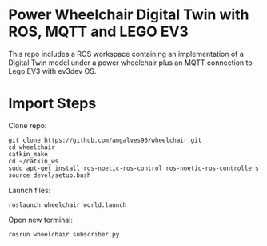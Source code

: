 # Power Wheelchair Digital Twin with ROS, MQTT and LEGO EV3

This repo includes a ROS workspace containing an implementation of a Digital Twin model under a power wheelchair plus an MQTT connection to Lego EV3 with ev3dev OS.

# Import Steps

Clone repo:

```
git clone https://github.com/amgalves96/wheelchair.git
cd wheelchair
catkin_make
cd ~/catkin_ws
sudo apt-get install ros-noetic-ros-control ros-noetic-ros-controllers
source devel/setup.bash
```

Launch files:

```
roslaunch wheelchair world.launch
```
Open new terminal:
```
rosrun wheelchair subscriber.py
```